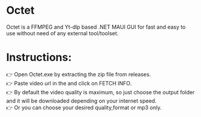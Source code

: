 # Octet
Octet is a FFMPEG and Yt-dlp based .NET MAUI GUI for fast and easy to use without need of any external tool/toolset.

# Instructions: 

👉 Open Octet.exe by extracting the zip file from releases.  
👉 Paste video url in the and click on FETCH INFO.  
👉 By default the video quality is maximum, so just choose the output folder and 
   it will be downloaded depending   on your internet speed.  
👉 Or you can choose your desired quality,format or mp3 only.  
